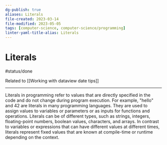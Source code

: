 ```yaml
---
dg-publish: true
aliases: Literals
file-created: 2023-03-14
file-modified: 2023-05-05
tags: [computer-science, computer-science/programming]
linter-yaml-title-alias: Literals
---
```


# Literals

#status/done

Related to [[Working with dataview date tips]]

---

Literals in programming refer to values that are directly specified in the code and do not change during program execution. For example, "hello" and 42 are literals in many programming languages. They are used to assign values to variables or parameters or as inputs for functions and operations. Literals can be of different types, such as strings, integers, floating-point numbers, boolean values, characters, and arrays. In contrast to variables or expressions that can have different values at different times, literals represent fixed values that are known at compile-time or runtime depending on the context.
